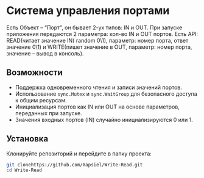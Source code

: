 # Система управления портами

Есть Объект – “Порт”, он бывает 2-ух типов: IN и OUT. При запуске приложения передаются 2 параметра: кол-во IN и OUT портов. Есть API: READ(читает значение IN( random 0\1), параметр: номер порта, ответ значение 0\1) и WRITE(пишет значение в OUT, параметр: номер порта, значение – вывод в консоль).
## Возможности
- Поддержка одновременного чтения и записи значений портов.
- Использование `sync.Mutex` и `sync.WaitGroup` для безопасного доступа к общим ресурсам.
- Инициализация портов как IN или OUT на основе параметров, переданных при запуске.
- Значения входных портов (IN) случайно инициализируются 0 или 1.

## Установка
Клонируйте репозиторий и перейдите в папку проекта:
```sh
git clonehttps://github.com/Xapsiel/Write-Read.git
cd Write-Read
